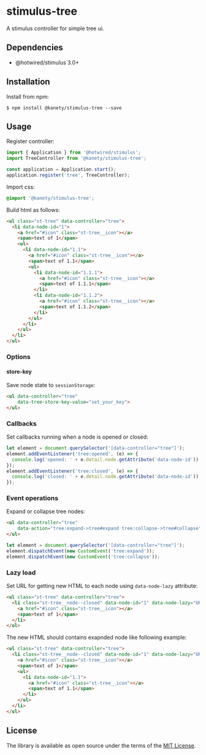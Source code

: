 # stimulus-tree

A stimulus controller for simple tree ui.

## Dependencies

* @hotwired/stimulus 3.0+

## Installation

Install from npm:

    $ npm install @kanety/stimulus-tree --save

## Usage

Register controller:

```javascript
import { Application } from '@hotwired/stimulus';
import TreeController from '@kanety/stimulus-tree';

const application = Application.start();
application.register('tree', TreeController);
```

Import css:

```css
@import '@kanety/stimulus-tree';
```

Build html as follows:

```html
<ul class="st-tree" data-controller="tree">
  <li data-node-id="1">
    <a href="#icon" class="st-tree__icon"></a>
    <span>text of 1</span>
    <ul>
      <li data-node-id="1.1">
        <a href="#icon" class="st-tree__icon"></a>
        <span>text of 1.1</span>
        <ul>
          <li data-node-id="1.1.1">
            <a href="#icon" class="st-tree__icon"></a>
            <span>text of 1.1.1</span>
          </li>
          <li data-node-id="1.1.2">
            <a href="#icon" class="st-tree__icon"></a>
            <span>text of 1.1.2</span>
          </li>
        </ul>
      </li>
    </ul>
  </li>
</ul>
```

### Options

#### store-key

Save node state to `sessionStorage`:

```html
<ul data-controller="tree"
    data-tree-store-key-value="set_your_key">
</ul>
```

### Callbacks

Set callbacks running when a node is opened or closed:

```javascript
let element = document.querySelector('[data-controller="tree"]');
element.addEventListener('tree:opened', (e) => {
  console.log('opened: ' + e.detail.node.getAttribute('data-node-id'));
});
element.addEventListener('tree:closed', (e) => {
  console.log('closed: ' + e.detail.node.getAttribute('data-node-id'));
});
```

### Event operations

Expand or collapse tree nodes:

```html
<ul data-controller="tree"
    data-action="tree:expand->tree#expand tree:collapse->tree#collapse">
</ul>
```

```javascript
let element = document.querySelector('[data-controller="tree"]');
element.dispatchEvent(new CustomEvent('tree:expand'));
element.dispatchEvent(new CustomEvent('tree:collapse'));
```

### Lazy load

Set URL for getting new HTML to each node using `data-node-lazy` attribute:

```html
<ul class="st-tree" data-controller="tree">
  <li class="st-tree__node--closed" data-node-id="1" data-node-lazy="URL">
    <a href="#icon" class="st-tree__icon"></a>
    <span>text of 1</span>
  </li>
</ul>
```

The new HTML should contains exapnded node like following example:

```html
<ul class="st-tree" data-controller="tree">
  <li class="st-tree__node--closed" data-node-id="1" data-node-lazy="URL">
    <a href="#icon" class="st-tree__icon"></a>
    <span>text of 1</span>
    <ul>
      <li data-node-id="1.1">
        <a href="#icon" class="st-tree__icon"></a>
        <span>text of 1.1</span>
      </li>
    </ul>
  </li>
</ul>
```

## License

The library is available as open source under the terms of the [MIT License](http://opensource.org/licenses/MIT).
